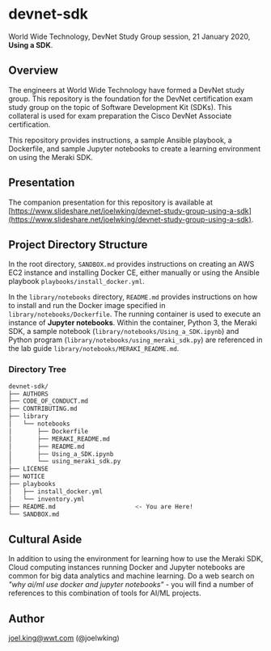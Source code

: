 # devnet-sdk
World Wide Technology, DevNet Study Group session, 21 January 2020, **Using a SDK**.

## Overview
The engineers at World Wide Technology have formed a DevNet study group. This repository is the foundation for the DevNet certification exam study group on the topic of Software Development Kit (SDKs).  This collateral is used for exam preparation the Cisco DevNet Associate certification.

This repository provides instructions, a sample Ansible playbook, a Dockerfile, and sample Jupyter notebooks to create a learning environment on using the Meraki SDK. 

## Presentation

The companion presentation for this repository is available at [https://www.slideshare.net/joelwking/devnet-study-group-using-a-sdk](https://www.slideshare.net/joelwking/devnet-study-group-using-a-sdk).

## Project Directory Structure

In the root directory, `SANDBOX.md`  provides instructions on creating an AWS EC2 instance and installing Docker CE, either manually or using the Ansible playbook `playbooks/install_docker.yml`.

In the `library/notebooks` directory, `README.md` provides instructions on how to install and run the Docker image specified in `library/notebooks/Dockerfile`. The running container is used to execute an instance of **Jupyter notebooks**.  Within the container, Python 3, the Meraki SDK, a sample notebook (`library/notebooks/Using_a_SDK.ipynb`) and Python program (`library/notebooks/using_meraki_sdk.py`) are referenced in the lab guide `library/notebooks/MERAKI_README.md`.

### Directory Tree

```bash
devnet-sdk/
├── AUTHORS
├── CODE_OF_CONDUCT.md
├── CONTRIBUTING.md
├── library
│   └── notebooks
│       ├── Dockerfile
│       ├── MERAKI_README.md
│       ├── README.md
│       ├── Using_a_SDK.ipynb
│       └── using_meraki_sdk.py
├── LICENSE
├── NOTICE
├── playbooks
│   ├── install_docker.yml
│   └── inventory.yml
├── README.md                      <- You are Here!
└── SANDBOX.md
```

## Cultural Aside
In addition to using the environment for learning how to use the Meraki SDK, Cloud computing instances running Docker and Jupyter notebooks are common for big data analytics and machine learning. Do a web search on *"why ai/ml use docker and jupyter notebooks"* - you will find a number of references to this combination of tools for AI/ML projects.

## Author
joel.king@wwt.com (@joelwking)

